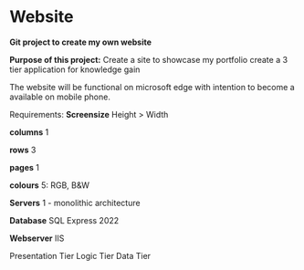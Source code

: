 # Website
**Git project to create my own website**

**Purpose of this project:**
Create a site to showcase my portfolio
create a 3 tier application for knowledge gain 

The website will be functional on microsoft edge with intention to become a available on mobile phone. 

Requirements: 
**Screensize**
Height > Width 

**columns**
1

**rows**
3

**pages**
1

**colours**
5: RGB, B&W

**Servers**
1 - monolithic architecture


**Database**
SQL Express 2022

**Webserver**
IIS

Presentation Tier
Logic Tier
Data Tier
